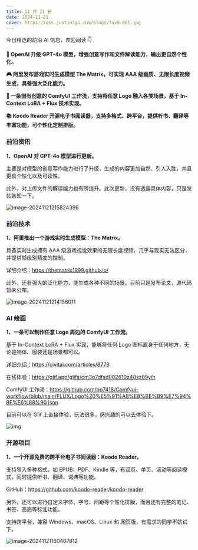```yaml
---
title: 11 月 21 日
date: 2024-11-21
cover: https://oss.justin3go.com/blogs/fav0-001.jpg
---
```


今日精选的前沿 AI 信息，欢迎阅读 👇

**🔄 OpenAI 升级 GPT-4o 模型，增强创意写作和文件解读能力，输出更自然个性化。**

**🎮 阿里发布游戏实时生成模型 The Matrix，可实现 AAA 级画质、无限长度视频生成，具备强大泛化能力。**

**🎨 一条很有创意的 ComfyUI 工作流，支持将任意 Logo 融入各类场景，基于 In-Context LoRA + Flux 技术实现。**

**📚 Koodo Reader 开源电子书阅读器，支持多格式、跨平台，提供听书、翻译等丰富功能，可个性化定制排版。**



### 前沿资讯

**1、OpenAI 对 GPT-4o 模型进行更新。**

主要是对模型的创意写作能力进行了升级，生成的内容更加自然、引人入胜，并且更具个性化以及可读性。

此外，对上传文件的解读能力也有所提升。此次更新，没有透露具体内容，只是发帖告知一下。

![image-20241121215824396](https://cdn.jsdelivr.net/gh/freelander/oss@master/ai-daily/2024-11-21/image-20241121215824396.png)



### 前沿技术

**1、阿里推出一个游戏实时生成模型：The Matrix。**

具备实时生成拥有 AAA 级游戏视觉效果的无限长度视频，几乎与现实无法区分，并提供帧级别精度的控制。

详细介绍：https://thematrix1999.github.io/

此外，还有强大的泛化能力，能生成各种不同的场景。目前只是发布论文，源代码暂未公布。

![image-20241121214156011](https://cdn.jsdelivr.net/gh/freelander/oss@master/ai-daily/2024-11-21/image-20241121214156011.png)



### AI 绘画

**1、一条可以制作任意 Logo 周边的 ComfyUI 工作流。**

基于 In-Context LoRA + Flux 实现，能够将任何 Logo 图标置身于任何地方，无论是物体、服装还是场景都可以。

详细介绍：https://civitai.com/articles/8779

在线体验：https://glif.app/glifs/cm3o7dfsd002610z48sz89yih

ComfyUI 工作流：https://github.com/op7418/Comfyui-workflow/blob/main/FLUX/Logo%20%E5%91%A8%E8%BE%B9%E7%94%9F%E6%88%90.json

目前可以在 Glif 上直接体验，玩法很多，感兴趣的可以去体验下。

![img](https://cdn.jsdelivr.net/gh/freelander/oss@master/ai-daily/2024-11-21/1&e=1735660799&s=mtvyvvtvyyyj&token=kIxbL07-8jAj8w1n4s9zv64FuZZNEATmlU_Vm6zD:wknjRQaqnpX01UwowVs2oTnJNaY=.png)



### 开源项目

**1、一个开源免费的跨平台电子书阅读器：Koodo Reader。**

支持导入多种格式，如 EPUB、PDF、Kindle 等，有双页、单页、滚动等阅读模式，同时提供听书、翻译、词典等功能。

GitHub：https://github.com/koodo-reader/koodo-reader

另外，还可以进行自定义字体、字号、间距等个性化排版，而且还有完整的笔记、书签、高亮等标注功能。

支持跨平台，兼容 Windows、macOS、Linux 和 网页版，有需求的同学不妨试下。

![image-20241121160407812](https://cdn.jsdelivr.net/gh/freelander/oss@master/ai-daily/2024-11-21/image-20241121160407812.png)
